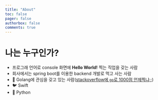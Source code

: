 ```yaml
---
title: "About"
toc: false
pager: false
authorbox: false
comments: true
---
```


# 나는 누구인가?

- 프로그래 언어로 console 화면에 **Hello World!** 찍는 직업을 갖는 사람
- 회사에서는 spring boot를 이용한 backend 개발로 먹고 사는 사람
- 🐳 Golang에 관심을 갖고 있는 사람([stackoverflow에 `go`로 1000점 언제찍냐;;](https://stackoverflow.com/users/1982418/sh-seo)) 
- 🐦 Swift 
- 🐍 Python
